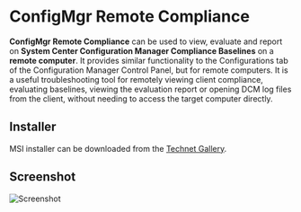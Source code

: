 # ConfigMgr Remote Compliance
**ConfigMgr Remote Compliance** can be used to view, evaluate and report on **System Center Configuration Manager Compliance Baselines** on a **remote computer**. It provides similar functionality to the Configurations tab of the Configuration Manager Control Panel, but for remote computers. It is a useful troubleshooting tool for remotely viewing client compliance, evaluating baselines, viewing the evaluation report or opening DCM log files from the client, without needing to access the target computer directly.

## Installer
MSI installer can be downloaded from the [Technet Gallery](https://gallery.technet.microsoft.com/ConfigMgr-Remote-Compliance-2a9e55f3).

## Screenshot
![Screenshot](https://github.com/SMSAgentSoftware/ConfigMgr-Remote-Compliance/master/Remote%20Compliance.png)
